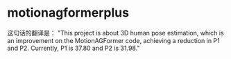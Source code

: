 # motionagformerplus
这句话的翻译是：  "This project is about 3D human pose estimation, which is an improvement on the MotionAGFormer code, achieving a reduction in P1 and P2. Currently, P1 is 37.80 and P2 is 31.98."
